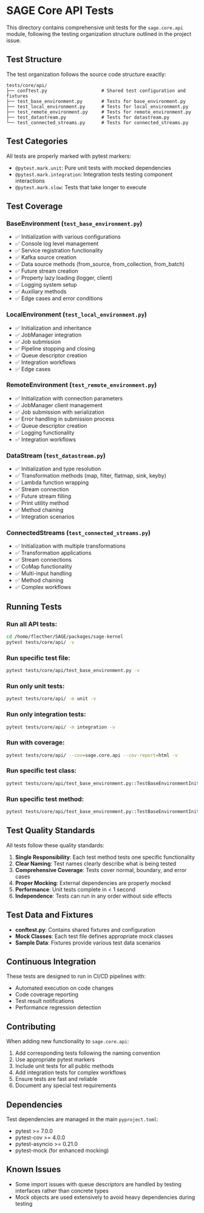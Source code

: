 # SAGE Core API Tests

This directory contains comprehensive unit tests for the `sage.core.api` module, following the testing organization structure outlined in the project issue.

## Test Structure

The test organization follows the source code structure exactly:

```
tests/core/api/
├── conftest.py                    # Shared test configuration and fixtures
├── test_base_environment.py       # Tests for base_environment.py
├── test_local_environment.py      # Tests for local_environment.py
├── test_remote_environment.py     # Tests for remote_environment.py
├── test_datastream.py             # Tests for datastream.py
└── test_connected_streams.py      # Tests for connected_streams.py
```

## Test Categories

All tests are properly marked with pytest markers:

- `@pytest.mark.unit`: Pure unit tests with mocked dependencies
- `@pytest.mark.integration`: Integration tests testing component interactions
- `@pytest.mark.slow`: Tests that take longer to execute

## Test Coverage

### BaseEnvironment (`test_base_environment.py`)
- ✅ Initialization with various configurations
- ✅ Console log level management
- ✅ Service registration functionality
- ✅ Kafka source creation
- ✅ Data source methods (from_source, from_collection, from_batch)
- ✅ Future stream creation
- ✅ Property lazy loading (logger, client)
- ✅ Logging system setup
- ✅ Auxiliary methods
- ✅ Edge cases and error conditions

### LocalEnvironment (`test_local_environment.py`)
- ✅ Initialization and inheritance
- ✅ JobManager integration
- ✅ Job submission
- ✅ Pipeline stopping and closing
- ✅ Queue descriptor creation
- ✅ Integration workflows
- ✅ Edge cases

### RemoteEnvironment (`test_remote_environment.py`)
- ✅ Initialization with connection parameters
- ✅ JobManager client management
- ✅ Job submission with serialization
- ✅ Error handling in submission process
- ✅ Queue descriptor creation
- ✅ Logging functionality
- ✅ Integration workflows

### DataStream (`test_datastream.py`)
- ✅ Initialization and type resolution
- ✅ Transformation methods (map, filter, flatmap, sink, keyby)
- ✅ Lambda function wrapping
- ✅ Stream connection
- ✅ Future stream filling
- ✅ Print utility method
- ✅ Method chaining
- ✅ Integration scenarios

### ConnectedStreams (`test_connected_streams.py`)
- ✅ Initialization with multiple transformations
- ✅ Transformation applications
- ✅ Stream connections
- ✅ CoMap functionality
- ✅ Multi-input handling
- ✅ Method chaining
- ✅ Complex workflows

## Running Tests

### Run all API tests:
```bash
cd /home/flecther/SAGE/packages/sage-kernel
pytest tests/core/api/ -v
```

### Run specific test file:
```bash
pytest tests/core/api/test_base_environment.py -v
```

### Run only unit tests:
```bash
pytest tests/core/api/ -m unit -v
```

### Run only integration tests:
```bash
pytest tests/core/api/ -m integration -v
```

### Run with coverage:
```bash
pytest tests/core/api/ --cov=sage.core.api --cov-report=html -v
```

### Run specific test class:
```bash
pytest tests/core/api/test_base_environment.py::TestBaseEnvironmentInit -v
```

### Run specific test method:
```bash
pytest tests/core/api/test_base_environment.py::TestBaseEnvironmentInit::test_init_with_defaults -v
```

## Test Quality Standards

All tests follow these quality standards:

1. **Single Responsibility**: Each test method tests one specific functionality
2. **Clear Naming**: Test names clearly describe what is being tested
3. **Comprehensive Coverage**: Tests cover normal, boundary, and error cases
4. **Proper Mocking**: External dependencies are properly mocked
5. **Performance**: Unit tests complete in < 1 second
6. **Independence**: Tests can run in any order without side effects

## Test Data and Fixtures

- **conftest.py**: Contains shared fixtures and configuration
- **Mock Classes**: Each test file defines appropriate mock classes
- **Sample Data**: Fixtures provide various test data scenarios

## Continuous Integration

These tests are designed to run in CI/CD pipelines with:
- Automated execution on code changes
- Code coverage reporting
- Test result notifications
- Performance regression detection

## Contributing

When adding new functionality to `sage.core.api`:

1. Add corresponding tests following the naming convention
2. Use appropriate pytest markers
3. Include unit tests for all public methods
4. Add integration tests for complex workflows
5. Ensure tests are fast and reliable
6. Document any special test requirements

## Dependencies

Test dependencies are managed in the main `pyproject.toml`:
- pytest >= 7.0.0
- pytest-cov >= 4.0.0
- pytest-asyncio >= 0.21.0
- pytest-mock (for enhanced mocking)

## Known Issues

- Some import issues with queue descriptors are handled by testing interfaces rather than concrete types
- Mock objects are used extensively to avoid heavy dependencies during testing
